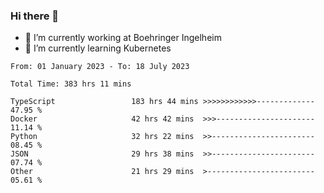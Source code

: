 ### Hi there 👋
- 🔭 I’m currently working at Boehringer Ingelheim
- 🌱 I’m currently learning Kubernetes

 
<!--START_SECTION:waka-->

```text
From: 01 January 2023 - To: 18 July 2023

Total Time: 383 hrs 11 mins

TypeScript                 183 hrs 44 mins >>>>>>>>>>>>-------------   47.95 %
Docker                     42 hrs 42 mins  >>>----------------------   11.14 %
Python                     32 hrs 22 mins  >>-----------------------   08.45 %
JSON                       29 hrs 38 mins  >>-----------------------   07.74 %
Other                      21 hrs 29 mins  >------------------------   05.61 %
```

<!--END_SECTION:waka-->

 
